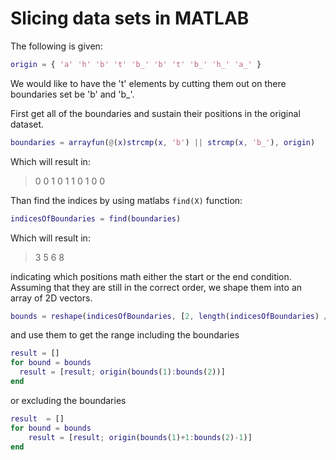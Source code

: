 # Slicing data sets in MATLAB

The following is given:

```matlab
origin = { 'a' 'h' 'b' 't' 'b_' 'b' 't' 'b_' 'h_' 'a_' }
```

We would like to have the 't' elements by cutting them out on there boundaries set be 'b' and 'b_'.

First get all of the boundaries and sustain their positions in the original dataset.

```matlab
boundaries = arrayfun(@(x)strcmp(x, 'b') || strcmp(x, 'b_'), origin)
```
Which will result in:

>  0     0     1     0     1     1     0     1     0     0

Than find the indices by using matlabs `find(X)` function:

```matlab
indicesOfBoundaries = find(boundaries)
```
Which will result in:

>  3     5     6     8

indicating which positions math either the start or the end condition. 
Assuming that they are still in the correct order, we shape them into an array of 2D vectors.

```matlab
bounds = reshape(indicesOfBoundaries, [2, length(indicesOfBoundaries) / 2])
```

and use them to get the range including the boundaries
```matlab
result = []
for bound = bounds
  result = [result; origin(bounds(1):bounds(2))] 
end
```

or excluding the boundaries
```matlab
result  = []
for bound = bounds
    result = [result; origin(bounds(1)+1:bounds(2)-1)]
end
```